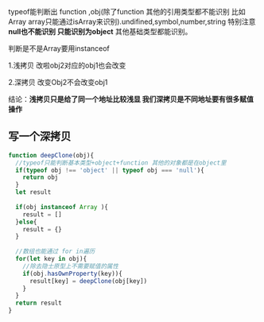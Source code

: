 typeof能判断出 function ,obj(除了function 其他的引用类型都不能识别 比如Array array只能通过isArray来识别).undifined,symbol,number,string 特别注意**null也不能识别 只能识别为object** 其他基础类型都能识别。 

判断是不是Array要用instanceof

1.浅拷贝 改啦obj2对应的obj1也会改变 

2.深拷贝 改变Obj2不会改变obj1

结论：**浅拷贝只是给了同一个地址比较浅显 我们深拷贝是不同地址要有很多赋值操作**

## 写一个深拷贝

```js
function deepClone(obj){
  //typeof只能判断基本类型+object+function 其他的对象都是在object里
  if(typeof obj !== 'object' || typeof obj === 'null'){
    return obj
  }
  let result
  
  if(obj instanceof Array ){
    result = []
  }else{
    result = {}
  }
 
  //数组也能通过 for in遍历 
  for(let key in obj){
    //除去隐士原型上不需要赋值的属性
    if(obj.hasOwnProperty(key)){
      result[key] = deepClone(obj[key])
    }
  }
  return result
}
```

